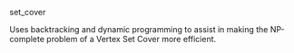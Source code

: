 set_cover

Uses backtracking and dynamic programming to assist in making the NP-complete problem of a Vertex Set Cover more efficient.
